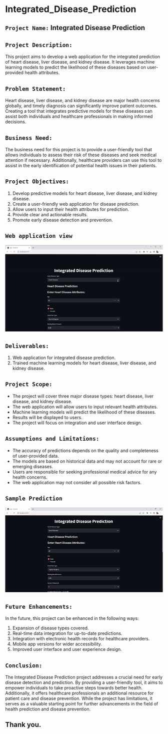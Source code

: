 # Integrated_Disease_Prediction


## **`Project Name:`** Integrated Disease Prediction

## **`Project Description:`** 
This project aims to develop a web application for the integrated prediction of heart disease, liver disease, and kidney disease. It leverages machine learning models to predict the likelihood of these diseases based on user-provided health attributes.

## **`Problem Statement:`**
Heart disease, liver disease, and kidney disease are major health concerns globally, and timely diagnosis can significantly improve patient outcomes. Creating a tool that integrates predictive models for these diseases can assist both individuals and healthcare professionals in making informed decisions.

## **`Business Need:`**
The business need for this project is to provide a user-friendly tool that allows individuals to assess their risk of these diseases and seek medical attention if necessary. Additionally, healthcare providers can use this tool to assist in the early identification of potential health issues in their patients.

## **`Project Objectives:`**
1. Develop predictive models for heart disease, liver disease, and kidney disease.
2. Create a user-friendly web application for disease prediction.
3. Allow users to input their health attributes for prediction.
4. Provide clear and actionable results.
5. Promote early disease detection and prevention.

## **`Web application view`**

![image](https://github.com/raviteja-padala/Datasets/blob/main/images/dispred_.gif)

## **`Deliverables:`**
1. Web application for integrated disease prediction.
2. Trained machine learning models for heart disease, liver disease, and kidney disease.

## **`Project Scope:`**
- The project will cover three major disease types: heart disease, liver disease, and kidney disease.
- The web application will allow users to input relevant health attributes.
- Machine learning models will predict the likelihood of these diseases.
- Results will be displayed to users.
- The project will focus on integration and user interface design.

## **`Assumptions and Limitations:`**
- The accuracy of predictions depends on the quality and completeness of user-provided data.
- The models are based on historical data and may not account for rare or emerging diseases.
- Users are responsible for seeking professional medical advice for any health concerns.
- The web application may not consider all possible risk factors.

## **`Sample Prediction`**
![image](https://github.com/raviteja-padala/Datasets/blob/main/images/dispred.gif)

## **`Future Enhancements:`**
In the future, this project can be enhanced in the following ways:
1. Expansion of disease types covered.
2. Real-time data integration for up-to-date predictions.
3. Integration with electronic health records for healthcare providers.
4. Mobile app versions for wider accessibility.
5. Improved user interface and user experience design.

## **`Conclusion:`**
The Integrated Disease Prediction project addresses a crucial need for early disease detection and prediction. By providing a user-friendly tool, it aims to empower individuals to take proactive steps towards better health. Additionally, it offers healthcare professionals an additional resource for patient care and disease prevention. While the project has limitations, it serves as a valuable starting point for further advancements in the field of health prediction and disease prevention.


## Thank you.

